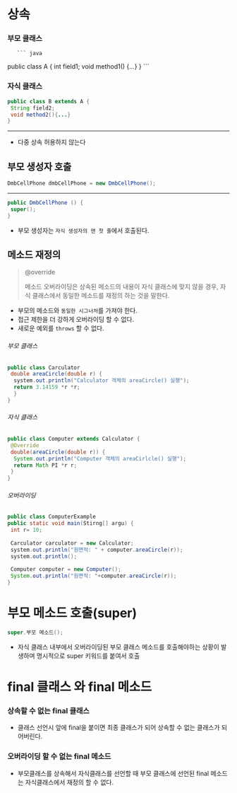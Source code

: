 # 상속



 ###  부모 클래스

       ``` java
public class A {
 int field1;
 void method1() {...}
 }
       ```

###  

### 자식 클래스

```java
public class B extends A {
 String field2;
 void method2(){...}
}
```



---

* 다중 상속 허용하지 않는다



 ## 부모 생성자 호출

```java
DmbCellPhone dmbCellPhone = new DmbCellPhone();
```

---

```java
public DmbCellPhone () {
 super();
}
```

* 부모 생성자는 `자식 생성자의 맨 첫 줄`에서 호출된다.



##  메소드 재정의

> @override
>
> 메소드 오버라이딩은 상속된 메소드의 내용이 자식 클래스에 맞지 않을 경우, 자식 클래스에서 동일한 메소드를 재정의 하는 것을 말한다.

* 부모의 메소드와 `동일한 시그너처`를 가져야 한다.
* 접근 제한을 더 강하게 오버라이딩 할 수 없다.
* 새로운 예외를 `throws` 할 수 없다.



<h6>부모 클래스</h6>

```java
public class Carculator
 double areaCircle(double r) {
  system.out.println("Calculator 객체의 areaCircle() 실행");
  return 3.14159 *r *r;
  }
}
```



<h6>자식 클래스</h6>

```java
public class Computer extends Calculator {
 @Override
 double(areaCircle(double r)) {
  System.out.println("Computer 객체의 areaCirlcle() 실행");
  return Math PI *r r;
 }
}
```



<h6>오버라이딩</h6>

```java
public class ComputerExample
public static void main(Stirng[] argu) {
 int r= 10;
 
 Carculator carculator = new Calculator;
 system.out.println("원면적: " + computer.areaCircle(r));
 system.out.println();
 
 Computer computer = new Computer();
 System.out.println("원면적: "+computer.areaCircle(r));
}
```



# 부모 메소드 호출(super)

```java
super.부모 메소드();
```

* 자식 클래스 내부에서 오버라이딩된 부모 클래스 메소드를 호출해야하는 상황이 발생하며 명시적으로 super 키워드를 붙여서 호출





# final 클래스 와 final 메소드

  ### 상속할 수 없는 final 클래스

* 클래스 선언시 앞에 final을 붙이면 최종 클래스가 되어 상속할 수 없는 클래스가 되어버린다.

### 오버라이딩 할 수 없는 final 메소드

* 부모클래스를 상속해서 자식클래스를 선언할 때 부모 클래스에 선언된 final 메소드는 자식클래스에서 재정의 할 수 없다.